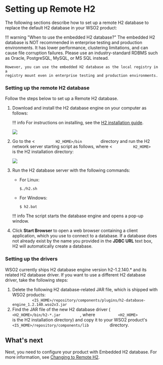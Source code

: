 # Setting up Remote H2

The following sections describe how to set up a remote H2 database to
replace the default H2 database in your WSO2 product:

!!! warning "When to use the embedded H2 database?"
    The embedded H2 database is NOT recommended in enterprise testing and
    production environments. It has lower performance, clustering
    limitations, and can cause file corruption failures. Please use an
    industry-standard RDBMS such as Oracle, PostgreSQL, MySQL, or MS SQL
    instead.
    
    However, you can use the embedded H2 database as the local registry in a
    registry mount even in enterprise testing and production environments.
    

### Setting up the remote H2 database

Follow the steps below to set up a Remote H2 database.

1.  Download and install the H2 database engine on your computer as
    follows:

    !!! info 
        For instructions on installing, see the [H2 installation guide](http://www.h2database.com/html/quickstart.html).

    ![](../../assets/img/53125507/53287411.png)

2.  Go to the \< `          H2_HOME>/bin         ` directory and run the
    H2 network server starting script as follows, where \<
    `          H2_HOME>         ` is the H2 installation directory:  

    ![](../../assets/img/53125507/53287410.png)

3.  Run the H2 database server with the following commands:
    -   For Linux:  

            $./h2.sh

    -   For Windows:  

            $ h2.bat

    !!! info 
        The script starts the database engine and opens a pop-up window.

4.  Click **Start Browser** to open a web browser containing a client
    application, which you use to connect to a database. If a database
    does not already exist by the name you provided in the **JDBC URL**
    text box, H2 will automatically create a database.

### Setting up the drivers

WSO2 currently ships H2 database engine version h2-1.2.140.\* and its
related H2 database driver. If you want to use a different H2 database
driver, take the following steps:

1.  Delete the following H2 database-related JAR file, which is shipped
    with WSO2 products:  
    `          <IS_HOME>/repository/components/plugins/h2-database-engine_1.2.140.wso2v3.jar         `
2.  Find the JAR file of the new H2 database driver (
    `           <H2_HOME>/bin/h2-*.jar          `, where
    `           <H2_HOME>          ` is the H2 installation directory)
    and copy it to your WSO2 product's
    `           <IS_HOME>/repository/components/lib          `
    directory.

## What's next

Next, you need to configure your product with Embedded H2 database. For
more information, see [Changing to Remote H2](../../administer/changing-to-remote-h2).
